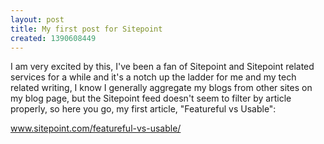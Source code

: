 ```yaml
---
layout: post
title: My first post for Sitepoint
created: 1390608449
---
```

<p>I am very excited by this, I&#39;ve been a fan of Sitepoint and Sitepoint related services for a while and it&#39;s a notch up the ladder for me and my tech related writing, I know I generally aggregate my blogs from other sites on my blog page, but the Sitepoint feed doesn&#39;t seem to filter by article properly, so here you go, my first article, &quot;Featureful vs Usable&quot;:</p><p><a href="http://www.sitepoint.com/featureful-vs-usable/" target="_blank">www.sitepoint.com/featureful-vs-usable/</a></p>

